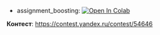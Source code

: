 * assignment_boosting: [![Open In Colab](https://colab.research.google.com/assets/colab-badge.svg)](https://colab.research.google.com/github/girafe-ai/ml-course/blob/23f_basic/homeworks/hw06_boosting/assignment_boosting.ipynb)

__Контест__:  https://contest.yandex.ru/contest/54646
